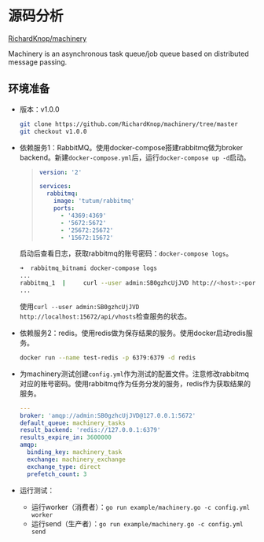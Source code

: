 # 源码分析



[RichardKnop/machinery](https://github.com/RichardKnop/machinery)

Machinery is an asynchronous task queue/job queue based on distributed message passing.



## 环境准备

- 版本：v1.0.0

  ```bash
  git clone https://github.com/RichardKnop/machinery/tree/master
  git checkout v1.0.0
  ```


* 依赖服务1：RabbitMQ。使用docker-compose搭建rabbitmq做为broker backend。新建`docker-compose.yml`后，运行`docker-compose up -d`启动。

  > ```yaml
  > version: '2'
  > 
  > services:
  >   rabbitmq:
  >     image: 'tutum/rabbitmq'
  >     ports:
  >       - '4369:4369'
  >       - '5672:5672'
  >       - '25672:25672'
  >       - '15672:15672'
  > ```

  启动后查看日志，获取rabbitmq的账号密码：`docker-compose logs`。

  ```bash
  ➜  rabbitmq_bitnami docker-compose logs
  ...
  rabbitmq_1  |     curl --user admin:SB0gzhcUjJVD http://<host>:<port>/api/vhosts
  ...
  ```

  使用`curl --user admin:SB0gzhcUjJVD http://localhost:15672/api/vhosts`检查服务的状态。

- 依赖服务2：redis。使用redis做为保存结果的服务。使用docker启动redis服务。

  ```bash
  docker run --name test-redis -p 6379:6379 -d redis
  ```

- 为machinery测试创建`config.yml`作为测试的配置文件。注意修改rabbitmq对应的账号密码。使用rabbitmq作为任务分发的服务，redis作为获取结果的服务。

  ```yaml
  ---
  broker: 'amqp://admin:SB0gzhcUjJVD@127.0.0.1:5672'
  default_queue: machinery_tasks
  result_backend: 'redis://127.0.0.1:6379'
  results_expire_in: 3600000
  amqp:
    binding_key: machinery_task
    exchange: machinery_exchange
    exchange_type: direct
    prefetch_count: 3
  ```

- 运行测试：

  - 运行worker（消费者）：`go run example/machinery.go -c config.yml worker`
  - 运行send（生产者）：`go run example/machinery.go -c config.yml send`

